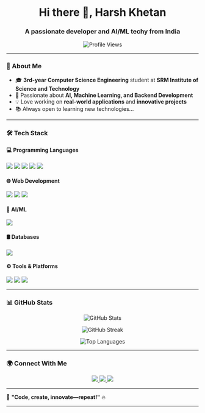 

<h1 align="center">Hi there 👋, Harsh Khetan</h1>
<h3 align="center">A passionate developer and AI/ML techy from India</h3>

<p align="center">
  <img src="https://komarev.com/ghpvc/?username=HarshKhetan20&label=Profile%20Views&color=0e75b6&style=flat" alt="Profile Views" />
</p>

---

### 🚀 About Me  
- 🎓 **3rd-year Computer Science Engineering** student at **SRM Institute of Science and Technology**  
- 🤖 Passionate about **AI, Machine Learning, and Backend Development**  
- 💡 Love working on **real-world applications** and **innovative projects**
- 📚 Always open to learning new technologies...


---

### 🛠 Tech Stack  

#### 💻 Programming Languages  
<p>
    <img src="https://img.shields.io/badge/-C-00599C?style=flat&logo=c&logoColor=white" />
    <img src="https://img.shields.io/badge/-C++-00599C?style=flat&logo=c%2B%2B&logoColor=white" />
    <img src="https://img.shields.io/badge/-Java-007396?style=flat&logo=java&logoColor=white" />
    <img src="https://img.shields.io/badge/-Python-3776AB?style=flat&logo=python&logoColor=white" />
    <img src="https://img.shields.io/badge/Django-092E20?style=flat&logo=django&logoColor=white" />
</p>

#### 🌐 Web Development  
<p>
    <img src="https://img.shields.io/badge/-HTML5-E34F26?style=flat&logo=html5&logoColor=white" />
    <img src="https://img.shields.io/badge/-CSS3-1572B6?style=flat&logo=css3&logoColor=white" />
    <img src="https://img.shields.io/badge/-Flask-000000?style=flat&logo=flask&logoColor=white" />
</p>

#### 🤖 AI/ML  
<p>
    <img src="https://img.shields.io/badge/-Scikit%20Learn-F7931E?style=flat&logo=scikit-learn&logoColor=white" />
</p>

#### 🛢 Databases  
<p>
    <img src="https://img.shields.io/badge/-MySQL-4479A1?style=flat&logo=mysql&logoColor=white" />
</p>

#### ⚙️ Tools & Platforms  
<p>
    <img src="https://img.shields.io/badge/-Git-F05032?style=flat&logo=git&logoColor=white" />
    <img src="https://img.shields.io/badge/-GitHub-181717?style=flat&logo=github&logoColor=white" />
    <img src="https://img.shields.io/badge/-VS%20Code-007ACC?style=flat&logo=visual-studio-code&logoColor=white" />
</p>

---

### 📊 GitHub Stats  
<p align="center">
  <img src="https://github-readme-stats.vercel.app/api?username=HarshKhetan20&show_icons=true&theme=radical" alt="GitHub Stats" />
</p>

<p align="center">
  <img src="https://github-readme-streak-stats.herokuapp.com/?user=HarshKhetan20&theme=radical" alt="GitHub Streak" />
</p>


<p align="center">
  <img src="https://github-readme-stats.vercel.app/api/top-langs/?username=HarshKhetan20&size_weight=0.5&count_weight=0.5&theme=radical" alt="Top Languages" />
</p>


---

### 🌍 Connect With Me  
<p align="center">
  <a href="https://www.linkedin.com/in/harshkhetan20/-8bb40827a/">
    <img src="https://img.shields.io/badge/-LinkedIn-0077B5?style=flat&logo=linkedin&logoColor=white" />
</a>  
<a href="mailto:harshkhetan20@gmail.com">
    <img src="https://img.shields.io/badge/-Email-D14836?style=flat&logo=gmail&logoColor=white" />
</a>  
<a href="https://www.instagram.com/harshkhetann" target="_blank">
    <img src="https://img.shields.io/badge/Instagram-E4405F?style=flat&logo=instagram&logoColor=white" />
</a>


</p>

---

🚀 **"Code, create, innovate—repeat!"** 🔥

---
